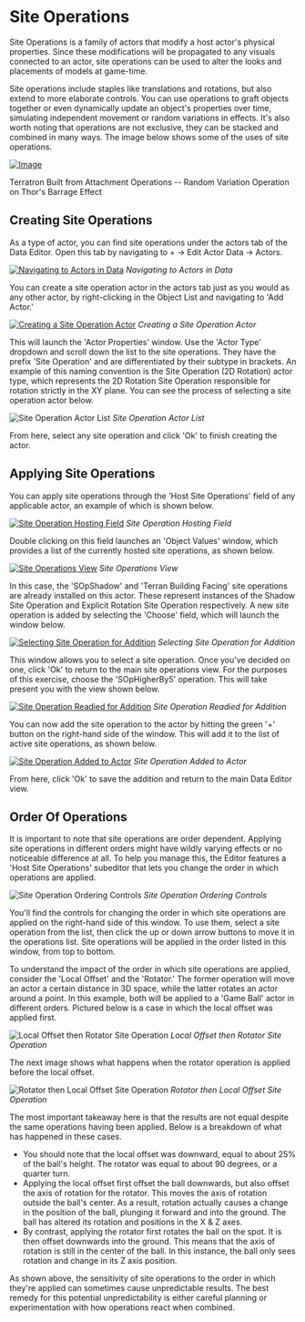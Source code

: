 # Site Operations

Site Operations is a family of actors that modify a host actor's physical properties. Since these modifications will be propagated to any visuals connected to an actor, site operations can be used to alter the looks and placements of models at game-time.

Site operations include staples like translations and rotations, but also extend to more elaborate controls. You can use operations to graft objects together or even dynamically update an object's properties over time, simulating independent movement or random variations in effects. It's also worth noting that operations are not exclusive, they can be stacked and combined in many ways. The image below shows some of the uses of site operations.

[![Image](./resources/066_Site_Operations1.png)](./resources/066_Site_Operations1.png)

Terratron Built from Attachment Operations -- Random Variation Operation on Thor's Barrage Effect

## Creating Site Operations

As a type of actor, you can find site operations under the actors tab of the Data Editor. Open this tab by navigating to + -\> Edit Actor Data -\> Actors.

[![Navigating to Actors in Data](./resources/066_Site_Operations2.png)](./resources/066_Site_Operations2.png)
*Navigating to Actors in Data*

You can create a site operation actor in the actors tab just as you would as any other actor, by right-clicking in the Object List and navigating to 'Add Actor.'

[![Creating a Site Operation Actor](./resources/066_Site_Operations3.png)](./resources/066_Site_Operations3.png)
*Creating a Site Operation Actor*

This will launch the 'Actor Properties' window. Use the 'Actor Type' dropdown and scroll down the list to the site operations. They have the prefix 'Site Operation' and are differentiated by their subtype in brackets. An example of this naming convention is the Site Operation (2D Rotation) actor type, which represents the 2D Rotation Site Operation responsible for rotation strictly in the XY plane. You can see the process of selecting a site operation actor below.

![Site Operation Actor List](./resources/066_Site_Operations4.png)
*Site Operation Actor List*

From here, select any site operation and click 'Ok' to finish creating the actor.

## Applying Site Operations

You can apply site operations through the 'Host Site Operations' field of any applicable actor, an example of which is shown below.

[![Site Operation Hosting Field](./resources/066_Site_Operations5.png)](./resources/066_Site_Operations5.png)
*Site Operation Hosting Field*

Double clicking on this field launches an 'Object Values' window, which provides a list of the currently hosted site operations, as shown below.

[![Site Operations View](./resources/066_Site_Operations6.png)](./resources/066_Site_Operations6.png)
*Site Operations View*

In this case, the 'SOpShadow' and 'Terran Building Facing' site operations are already installed on this actor. These represent instances of the Shadow Site Operation and Explicit Rotation Site Operation respectively. A new site operation is added by selecting the 'Choose' field, which will launch the window below.

[![Selecting Site Operation for Addition](./resources/066_Site_Operations7.png)](./resources/066_Site_Operations7.png)
*Selecting Site Operation for Addition*

This window allows you to select a site operation. Once you've decided on one, click 'Ok' to return to the main site operations view. For the purposes of this exercise, choose the 'SOpHigherBy5' operation. This will take present you with the view shown below.

[![Site Operation Readied for Addition](./resources/066_Site_Operations8.png)](./resources/066_Site_Operations8.png)
*Site Operation Readied for Addition*

You can now add the site operation to the actor by hitting the green '+' button on the right-hand side of the window. This will add it to the list of active site operations, as shown below.

[![Site Operation Added to Actor](./resources/066_Site_Operations9.png)](./resources/066_Site_Operations9.png)
*Site Operation Added to Actor*

From here, click 'Ok' to save the addition and return to the main Data Editor view.

## Order Of Operations

It is important to note that site operations are order dependent. Applying site operations in different orders might have wildly varying effects or no noticeable difference at all. To help you manage this, the Editor features a 'Host Site Operations' subeditor that lets you change the order in which operations are applied.

![Site Operation Ordering Controls](./resources/066_Site_Operations10.png)
*Site Operation Ordering Controls*

You'll find the controls for changing the order in which site operations are applied on the right-hand side of this window. To use them, select a site operation from the list, then click the up or down arrow buttons to move it in the operations list. Site operations will be applied in the order listed in this window, from top to bottom.

To understand the impact of the order in which site operations are applied, consider the 'Local Offset' and the 'Rotator.' The former operation will move an actor a certain distance in 3D space, while the latter rotates an actor around a point. In this example, both will be applied to a 'Game Ball' actor in different orders. Pictured below is a case in which the local offset was applied first.

![Local Offset then Rotator Site Operation](./resources/066_Site_Operations11.png)
*Local Offset then Rotator Site Operation*

The next image shows what happens when the rotator operation is applied before the local offset.

![Rotator then Local Offset Site Operation](./resources/066_Site_Operations12.png)
*Rotator then Local Offset Site Operation*

The most important takeaway here is that the results are not equal despite the same operations having been applied. Below is a breakdown of what has happened in these cases.

  - You should note that the local offset was downward, equal to about 25% of the ball's height. The rotator was equal to about 90 degrees, or a quarter turn.
  - Applying the local offset first offset the ball downwards, but also offset the axis of rotation for the rotator. This moves the axis of rotation outside the ball's center. As a result, rotation actually causes a change in the position of the ball, plunging it forward and into the ground. The ball has altered its rotation and positions in the X & Z axes.
  - By contrast, applying the rotator first rotates the ball on the spot. It is then offset downwards into the ground. This means that the axis of rotation is still in the center of the ball. In this instance, the ball only sees rotation and change in its Z axis position.

As shown above, the sensitivity of site operations to the order in which they're applied can sometimes cause unpredictable results. The best remedy for this potential unpredictability is either careful planning or experimentation with how operations react when combined.
